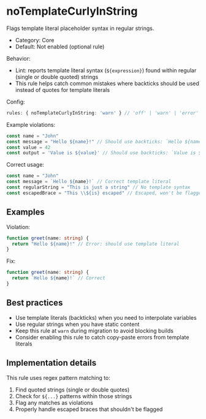 # noTemplateCurlyInString

Flags template literal placeholder syntax in regular strings.

- Category: Core
- Default: Not enabled (optional rule)

Behavior:

- Lint: reports template literal syntax (`${expression}`) found within regular (single or double quoted) strings
- This rule helps catch common mistakes where backticks should be used instead of quotes for template literals

Config:

```ts
rules: { noTemplateCurlyInString: 'warn' } // 'off' | 'warn' | 'error'
```

Example violations:

```ts
const name = "John"
const message = "Hello ${name}!" // Should use backticks: `Hello ${name}!`
const value = 42
const output = 'Value is ${value}' // Should use backticks: `Value is ${value}`
```

Correct usage:

```ts
const name = "John"
const message = `Hello ${name}!` // Correct template literal
const regularString = "This is just a string" // No template syntax
const escapedBrace = "This \\${is} escaped" // Escaped, won't be flagged
```

## Examples

Violation:

```ts
function greet(name: string) {
  return "Hello ${name}!" // Error: should use template literal
}
```

Fix:

```ts
function greet(name: string) {
  return `Hello ${name}!` // Correct
}
```

## Best practices

- Use template literals (backticks) when you need to interpolate variables
- Use regular strings when you have static content
- Keep this rule at `warn` during migration to avoid blocking builds
- Consider enabling this rule to catch copy-paste errors from template literals

## Implementation details

This rule uses regex pattern matching to:

1. Find quoted strings (single or double quotes)
2. Check for `${...}` patterns within those strings
3. Flag any matches as violations
4. Properly handle escaped braces that shouldn't be flagged
